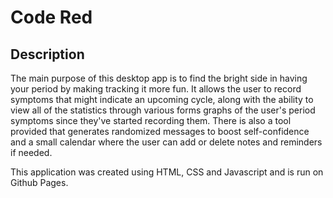 # Code Red
## Description

The main purpose of this desktop app is to find the bright side in having your period by making tracking it more fun. It allows the user to record symptoms that might indicate an upcoming cycle, along with the ability to view all of the statistics through various forms graphs of the user's period symptoms since they've started recording them. There is also a tool provided that generates randomized messages to boost self-confidence and a small calendar where the user can add or delete notes and reminders if needed.

This application was created using HTML, CSS and Javascript and is run on Github Pages.
